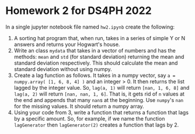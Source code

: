 # Homework 2 for DS4PH 2022

In a single jupyter notebook file named `hw2.ipynb` create the following:

1. A sorting hat program that, when run, takes in a series of simple Y or N answers and returns your Hogwart's house. 
2. Write an class `mydata` that takes in a vector of numbers and has the methods: `mean` and `std` (for standard deviation) returning the mean and standard deviation respectively. This should calculate the mean and standard deviation without using numpy.
3. Create a lag function as follows. It takes in a numpy vector, say `a = numpy.array( [1, 6, 8, 4] )` and an integer > 0. It then returns the list lagged by the integer value. So, `lag(a, 1)` will return `[nan, 1, 6, 8]` and `lag(a, 2)` will return `[nan, nan, 1, 6]`. That is, it gets rid of `n` values at the end and appends that many `nan`s at the beginning. Use `numpy`'s `nan` for the missing values. It should return a numpy array.
4. Using your code from 3, write a function that returns a function that lags by a specific amount. So, for example, if we name the function `lagGenerator` then `lagGenerator(2)` creates a function that lags by 2. 


